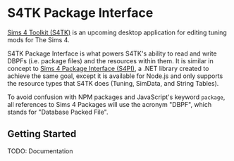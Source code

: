 # S4TK Package Interface

[Sims 4 Toolkit (S4TK)](https://sims4toolkit.com) is an upcoming desktop application for editing tuning mods for The Sims 4.

S4TK Package Interface is what powers S4TK's ability to read and write DBPFs (i.e. package files) and the resources within them. It is similar in concept to [Sims 4 Package Interface (S4PI)](https://github.com/s4ptacle/Sims4Tools), a .NET library created to achieve the same goal, except it is available for Node.js and only supports the resource types that S4TK does (Tuning, SimData, and String Tables).

To avoid confusion with NPM packages and JavaScript's keyword `package`, all references to Sims 4 Packages will use the acronym "DBPF", which stands for "Database Packed File".

## Getting Started

TODO: Documentation
